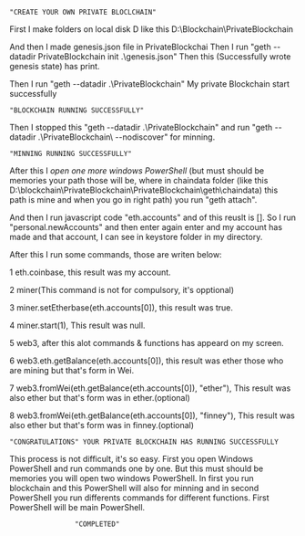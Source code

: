 	"CREATE YOUR OWN PRIVATE BLOCLCHAIN"

First I make folders on local disk D
like this D:\Blockchain\PrivateBlockchain

And then I made genesis.json file in PrivateBlockchai
Then I run "geth --datadir PrivateBlockchain init .\genesis.json"
Then this (Successfully wrote genesis state) has print.

Then I run "geth --datadir .\PrivateBlockchain\"
My private Blockchain start successfully

	"BLOCKCHAIN RUNNING SUCCESSFULLY"

Then I stopped this "geth --datadir .\PrivateBlockchain\" and run "geth --datadir  .\PrivateBlockchain\ --nodiscover" for minning.

	"MINNING RUNNING SUCCESSFULLY"

After this I *open one more windows PowerShell* (but must should be memories your path those will be, where in chaindata folder
(like this D:\blockchain\PrivateBlockchain\PrivateBlockchain\geth\chaindata) this path is mine and when you go in right path) you run "geth attach".

And then I run javascript code "eth.accounts" and of this reuslt is [].
So I run "personal.newAccounts" and then enter again enter and my account has made and that account, I can see in keystore folder in my directory.

After this I run some commands, those are writen below:

1 eth.coinbase, this result was my account.

2 miner(This command is not for compulsory, it's opptional)

3 miner.setEtherbase(eth.accounts[0]), this result was true.

4 miner.start(1), This result was null.

5 web3, after this alot commands & functions has appeard on my screen.

6 web3.eth.getBalance(eth.accounts[0]), this result was ether those who are mining but that's form in Wei.

7 web3.fromWei(eth.getBalance(eth.accounts[0]), "ether"), This result was also ether but that's form was in ether.(optional)

8 web3.fromWei(eth.getBalance(eth.accounts[0]), "finney"), This result was also ether but that's form was in finney.(optional)


	"CONGRATULATIONS" YOUR PRIVATE BLOCKCHAIN HAS RUNNING SUCCESSFULLY

This process is not difficult, it's so easy.
First you open Windows PowerShell and run commands one by one. But this must should be memories you will open two windows PowerShell. In first you run blockchain and this PowerShell will also for
minning and in second PowerShell you run differents commands for different functions. First PowerShell will be main PowerShell. 

					"COMPLETED"

